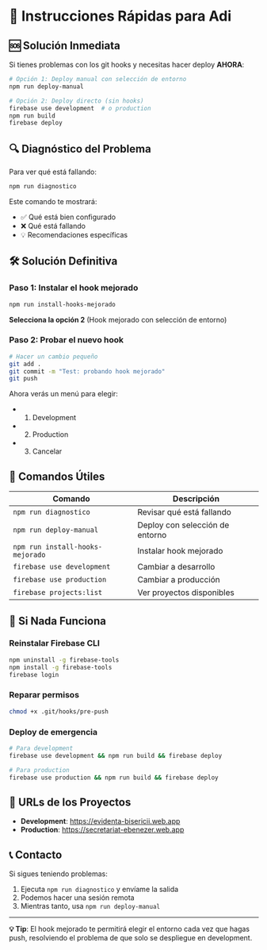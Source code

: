 # 🚀 Instrucciones Rápidas para Adi

## 🆘 Solución Inmediata

Si tienes problemas con los git hooks y necesitas hacer deploy **AHORA**:

```bash
# Opción 1: Deploy manual con selección de entorno
npm run deploy-manual

# Opción 2: Deploy directo (sin hooks)
firebase use development  # o production
npm run build
firebase deploy
```

## 🔍 Diagnóstico del Problema

Para ver qué está fallando:

```bash
npm run diagnostico
```

Este comando te mostrará:
- ✅ Qué está bien configurado
- ❌ Qué está fallando
- 💡 Recomendaciones específicas

## 🛠️ Solución Definitiva

### Paso 1: Instalar el hook mejorado
```bash
npm run install-hooks-mejorado
```

**Selecciona la opción 2** (Hook mejorado con selección de entorno)

### Paso 2: Probar el nuevo hook
```bash
# Hacer un cambio pequeño
git add .
git commit -m "Test: probando hook mejorado"
git push
```

Ahora verás un menú para elegir:
- 1) Development
- 2) Production  
- 3) Cancelar

## 🎯 Comandos Útiles

| Comando | Descripción |
|---------|-------------|
| `npm run diagnostico` | Revisar qué está fallando |
| `npm run deploy-manual` | Deploy con selección de entorno |
| `npm run install-hooks-mejorado` | Instalar hook mejorado |
| `firebase use development` | Cambiar a desarrollo |
| `firebase use production` | Cambiar a producción |
| `firebase projects:list` | Ver proyectos disponibles |

## 🚨 Si Nada Funciona

### Reinstalar Firebase CLI
```bash
npm uninstall -g firebase-tools
npm install -g firebase-tools
firebase login
```

### Reparar permisos
```bash
chmod +x .git/hooks/pre-push
```

### Deploy de emergencia
```bash
# Para development
firebase use development && npm run build && firebase deploy

# Para production
firebase use production && npm run build && firebase deploy
```

## 📱 URLs de los Proyectos

- **Development**: https://evidenta-bisericii.web.app
- **Production**: https://secretariat-ebenezer.web.app

## 📞 Contacto

Si sigues teniendo problemas:
1. Ejecuta `npm run diagnostico` y envíame la salida
2. Podemos hacer una sesión remota
3. Mientras tanto, usa `npm run deploy-manual`

---

**💡 Tip**: El hook mejorado te permitirá elegir el entorno cada vez que hagas push, resolviendo el problema de que solo se despliegue en development.